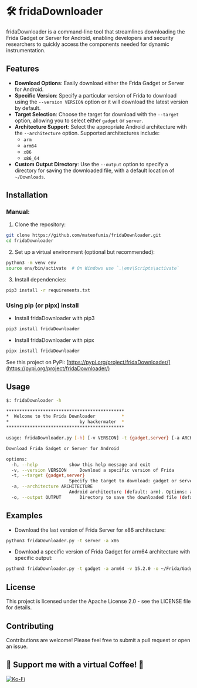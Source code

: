 # 🛠️ fridaDownloader

fridaDownloader is a command-line tool that streamlines downloading the Frida Gadget or Server for Android, enabling developers and security researchers to quickly access the components needed for dynamic instrumentation.

## Features

- **Download Options**: Easily download either the Frida Gadget or Server for Android.
- **Specific Version**: Specify a particular version of Frida to download using the `--version VERSION` option or it will download the latest version by default.
- **Target Selection**: Choose the target for download with the `--target` option, allowing you to select either `gadget` or `server`.
- **Architecture Support**: Select the appropriate Android architecture with the `--architecture` option. Supported architectures include:
  - `arm`
  - `arm64`
  - `x86`
  - `x86_64`
- **Custom Output Directory**: Use the `--output` option to specify a directory for saving the downloaded file, with a default location of `~/Downloads`.

## Installation

### Manual:

1. Clone the repository:

```bash
git clone https://github.com/mateofumis/fridaDownloader.git
cd fridaDownloader
```

2. Set up a virtual environment (optional but recommended):

```bash
python3 -m venv env
source env/bin/activate  # On Windows use `.\env\Scripts\activate`
```

3. Install dependencies:

```bash
pip3 install -r requirements.txt
```

### Using pip (or pipx) install

- Install fridaDownloader with pip3

```bash
pip3 install fridaDownloader 
```
- Install fridaDownloader with pipx

```bash
pipx install fridaDownloader 
```

See this project on PyPi: [https://pypi.org/project/fridaDownloader/](https://pypi.org/project/fridaDownloader/) 

## Usage

```bash
$: fridaDownloader -h

*********************************************
*  Welcome to the Frida Downloader          *
*                           by hackermater  *
*********************************************

usage: fridaDownloader.py [-h] [-v VERSION] -t {gadget,server} [-a ARCHITECTURE] [-o OUTPUT]

Download Frida Gadget or Server for Android

options:
  -h, --help            show this help message and exit
  -v, --version VERSION     Download a specific version of Frida
  -t, --target {gadget,server}
                        Specify the target to download: gadget or server
  -a, --architecture ARCHITECTURE
                        Android architecture (default: arm). Options: arm, arm64, x86, x86_64
  -o, --output OUTPUT       Directory to save the downloaded file (default: ~/Downloads)
```

## Examples

- Download the last version of Frida Server for x86 architecture:

```bash
python3 fridaDownloader.py -t server -a x86
```

- Download a specific version of Frida Gadget for arm64 architecture with specific output:

```bash
python3 fridaDownloader.py -t gadget -a arm64 -v 15.2.0 -o ~/Frida/Gadget/frida-gadget-arm64
```

## License

This project is licensed under the Apache License 2.0 - see the LICENSE file for details.

## Contributing

Contributions are welcome! Please feel free to submit a pull request or open an issue.

## 🧡 Support me with a virtual Coffee! 🧡

[![Ko-Fi](https://storage.ko-fi.com/cdn/brandasset/kofi_button_stroke.png)](https://ko-fi.com/hackermater)
